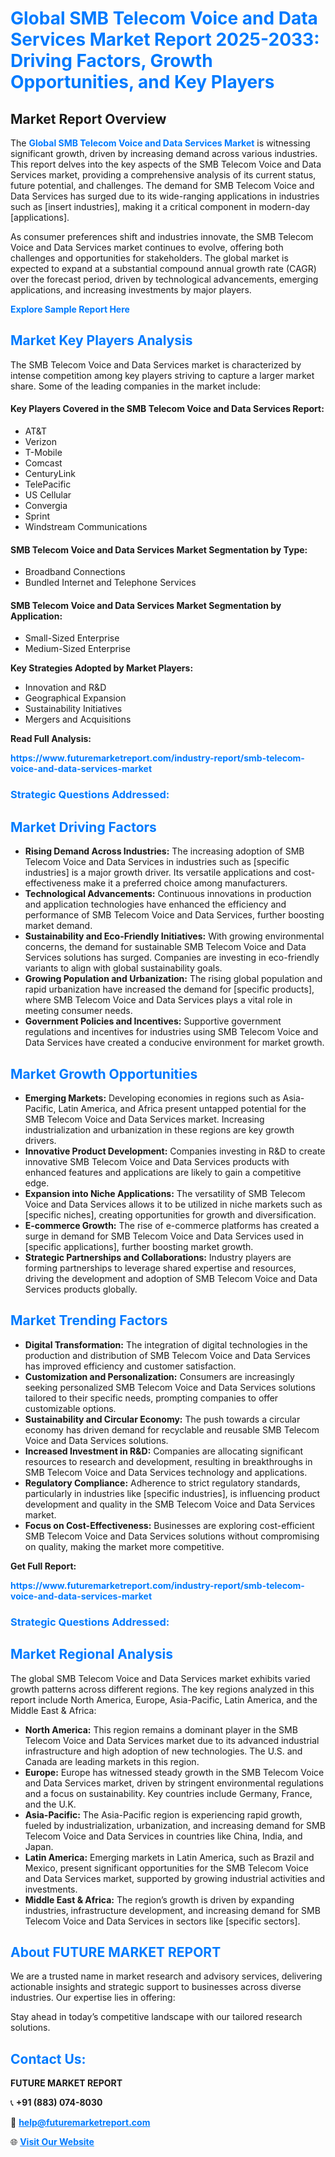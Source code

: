 <h1 style="color: #007BFF;">Global SMB Telecom Voice and Data Services Market Report 2025-2033: Driving Factors, Growth Opportunities, and Key Players</h1>

<section id="overview">
<h2>Market Report Overview</h2>
<p>The <a href="https://www.futuremarketreport.com/industry-report/smb-telecom-voice-and-data-services-market" style="color: #007BFF; text-decoration: none;"><strong>Global SMB Telecom Voice and Data Services Market</strong></a> is witnessing significant growth, driven by increasing demand across various industries. This report delves into the key aspects of the SMB Telecom Voice and Data Services market, providing a comprehensive analysis of its current status, future potential, and challenges. The demand for SMB Telecom Voice and Data Services has surged due to its wide-ranging applications in industries such as [insert industries], making it a critical component in modern-day [applications].</p>
<p>As consumer preferences shift and industries innovate, the SMB Telecom Voice and Data Services market continues to evolve, offering both challenges and opportunities for stakeholders. The global market is expected to expand at a substantial compound annual growth rate (CAGR) over the forecast period, driven by technological advancements, emerging applications, and increasing investments by major players.</p>
</section>

<section id="overview">
<p><a href="https://www.futuremarketreport.com/request-sample/reportId=97682" style="color: #007BFF; text-decoration: none;"><strong>Explore Sample Report Here</strong></a></p>
</section>

<section id="key-players">
<h2 style="color: #007BFF;">Market Key Players Analysis</h2>
<p>The SMB Telecom Voice and Data Services market is characterized by intense competition among key players striving to capture a larger market share. Some of the leading companies in the market include:</p>
<h4>Key Players Covered in the SMB Telecom Voice and Data Services Report:</h4>
<ul><li>AT&amp;T</li><li>Verizon</li><li>T-Mobile</li><li>Comcast</li><li>CenturyLink</li><li>TelePacific</li><li>US Cellular</li><li>Convergia</li><li>Sprint</li><li>Windstream Communications</li></ul>
<h4>SMB Telecom Voice and Data Services Market Segmentation by Type:</h4>
<ul><li>Broadband Connections</li><li>Bundled Internet and Telephone Services</li></ul>

<h4>SMB Telecom Voice and Data Services Market Segmentation by Application:</h4>
<ul><li>Small-Sized Enterprise</li><li>Medium-Sized Enterprise</li></ul>
<p><strong>Key Strategies Adopted by Market Players:</strong></p>
<ul>
<li>Innovation and R&D</li>
<li>Geographical Expansion</li>
<li>Sustainability Initiatives</li>
<li>Mergers and Acquisitions</li>
</ul>
</section>

<section>
<p><strong>Read Full Analysis: </strong></p><a href="https://www.futuremarketreport.com/industry-report/smb-telecom-voice-and-data-services-market" style="color: #007BFF; text-decoration: none;"><strong>https://www.futuremarketreport.com/industry-report/smb-telecom-voice-and-data-services-market</strong></a>
<h3 style="color: #007BFF;">Strategic Questions Addressed:</h3>
</section>

<section id="driving-factors">
<h2 style="color: #007BFF;">Market Driving Factors</h2>
<ul>
<li><strong>Rising Demand Across Industries:</strong> The increasing adoption of SMB Telecom Voice and Data Services in industries such as [specific industries] is a major growth driver. Its versatile applications and cost-effectiveness make it a preferred choice among manufacturers.</li>
<li><strong>Technological Advancements:</strong> Continuous innovations in production and application technologies have enhanced the efficiency and performance of SMB Telecom Voice and Data Services, further boosting market demand.</li>
<li><strong>Sustainability and Eco-Friendly Initiatives:</strong> With growing environmental concerns, the demand for sustainable SMB Telecom Voice and Data Services solutions has surged. Companies are investing in eco-friendly variants to align with global sustainability goals.</li>
<li><strong>Growing Population and Urbanization:</strong> The rising global population and rapid urbanization have increased the demand for [specific products], where SMB Telecom Voice and Data Services plays a vital role in meeting consumer needs.</li>
<li><strong>Government Policies and Incentives:</strong> Supportive government regulations and incentives for industries using SMB Telecom Voice and Data Services have created a conducive environment for market growth.</li>
</ul>
</section>

<section id="growth-opportunities">
<h2 style="color: #007BFF;">Market Growth Opportunities</h2>
<ul>
<li><strong>Emerging Markets:</strong> Developing economies in regions such as Asia-Pacific, Latin America, and Africa present untapped potential for the SMB Telecom Voice and Data Services market. Increasing industrialization and urbanization in these regions are key growth drivers.</li>
<li><strong>Innovative Product Development:</strong> Companies investing in R&D to create innovative SMB Telecom Voice and Data Services products with enhanced features and applications are likely to gain a competitive edge.</li>
<li><strong>Expansion into Niche Applications:</strong> The versatility of SMB Telecom Voice and Data Services allows it to be utilized in niche markets such as [specific niches], creating opportunities for growth and diversification.</li>
<li><strong>E-commerce Growth:</strong> The rise of e-commerce platforms has created a surge in demand for SMB Telecom Voice and Data Services used in [specific applications], further boosting market growth.</li>
<li><strong>Strategic Partnerships and Collaborations:</strong> Industry players are forming partnerships to leverage shared expertise and resources, driving the development and adoption of SMB Telecom Voice and Data Services products globally.</li>
</ul>
</section>

<section id="trending-factors">
<h2 style="color: #007BFF;">Market Trending Factors</h2>
<ul>
<li><strong>Digital Transformation:</strong> The integration of digital technologies in the production and distribution of SMB Telecom Voice and Data Services has improved efficiency and customer satisfaction.</li>
<li><strong>Customization and Personalization:</strong> Consumers are increasingly seeking personalized SMB Telecom Voice and Data Services solutions tailored to their specific needs, prompting companies to offer customizable options.</li>
<li><strong>Sustainability and Circular Economy:</strong> The push towards a circular economy has driven demand for recyclable and reusable SMB Telecom Voice and Data Services solutions.</li>
<li><strong>Increased Investment in R&D:</strong> Companies are allocating significant resources to research and development, resulting in breakthroughs in SMB Telecom Voice and Data Services technology and applications.</li>
<li><strong>Regulatory Compliance:</strong> Adherence to strict regulatory standards, particularly in industries like [specific industries], is influencing product development and quality in the SMB Telecom Voice and Data Services market.</li>
<li><strong>Focus on Cost-Effectiveness:</strong> Businesses are exploring cost-efficient SMB Telecom Voice and Data Services solutions without compromising on quality, making the market more competitive.</li>
</ul>
</section>

<section>
<p><strong>Get Full Report: </strong></p><a href="https://www.futuremarketreport.com/industry-report/smb-telecom-voice-and-data-services-market" style="color: #007BFF; text-decoration: none;"><strong>https://www.futuremarketreport.com/industry-report/smb-telecom-voice-and-data-services-market</strong></a>
<h3 style="color: #007BFF;">Strategic Questions Addressed:</h3>
</section>


<section id="regional-analysis">
<h2 style="color: #007BFF;">Market Regional Analysis</h2>
<p>The global SMB Telecom Voice and Data Services market exhibits varied growth patterns across different regions. The key regions analyzed in this report include North America, Europe, Asia-Pacific, Latin America, and the Middle East & Africa:</p>
<ul>
<li><strong>North America:</strong> This region remains a dominant player in the SMB Telecom Voice and Data Services market due to its advanced industrial infrastructure and high adoption of new technologies. The U.S. and Canada are leading markets in this region.</li>
<li><strong>Europe:</strong> Europe has witnessed steady growth in the SMB Telecom Voice and Data Services market, driven by stringent environmental regulations and a focus on sustainability. Key countries include Germany, France, and the U.K.</li>
<li><strong>Asia-Pacific:</strong> The Asia-Pacific region is experiencing rapid growth, fueled by industrialization, urbanization, and increasing demand for SMB Telecom Voice and Data Services in countries like China, India, and Japan.</li>
<li><strong>Latin America:</strong> Emerging markets in Latin America, such as Brazil and Mexico, present significant opportunities for the SMB Telecom Voice and Data Services market, supported by growing industrial activities and investments.</li>
<li><strong>Middle East & Africa:</strong> The region’s growth is driven by expanding industries, infrastructure development, and increasing demand for SMB Telecom Voice and Data Services in sectors like [specific sectors].</li>
</ul>
</section>

<footer>
<h2 style="color: #007BFF;">About FUTURE MARKET REPORT</h2>
<p>We are a trusted name in market research and advisory services, delivering actionable insights and strategic support to businesses across diverse industries. Our expertise lies in offering:</p>

<p>Stay ahead in today’s competitive landscape with our tailored research solutions.</p>

<h2 style="color: #007BFF;">Contact Us:</h2>
<p><strong>FUTURE MARKET REPORT</strong></p>
<p>📞 <strong>+91 (883) 074-8030</strong></p>
<p>📧 <strong><a href="mailto:help@futuremarketreport.com" style="color: #007BFF;">help@futuremarketreport.com</a></strong></p>
<p>🌐 <strong><a href="https://www.futuremarketreport.com/" style="color: #007BFF;">Visit Our Website</a></strong></p>
</footer>